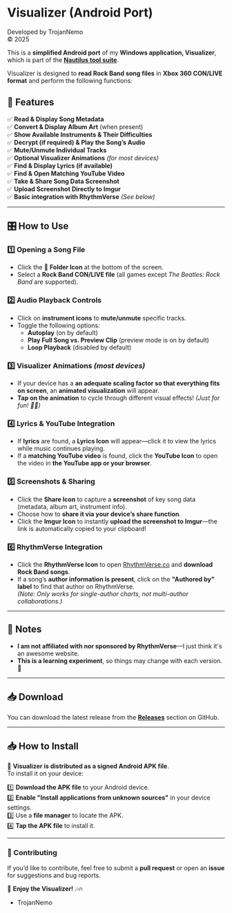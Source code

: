 # **Visualizer (Android Port)**
Developed by TrojanNemo<br>
© 2025<br>

This is a **simplified Android port** of my **Windows application, Visualizer**, which is part of the [**Nautilus tool suite**](https://github.com/trojannemo/Nautilus).  

Visualizer is designed to **read Rock Band song files** in **Xbox 360 CON/LIVE format** and perform the following functions:

## **🎵 Features**
✅ **Read & Display Song Metadata**  
✅ **Convert & Display Album Art** (when present)  
✅ **Show Available Instruments & Their Difficulties**  
✅ **Decrypt (if required) & Play the Song’s Audio**   
✅ **Mute/Unmute Individual Tracks**  
✅ **Optional Visualizer Animations** *(for most devices)*  
✅ **Find & Display Lyrics (if available)**  
✅ **Find & Open Matching YouTube Video**  
✅ **Take & Share Song Data Screenshot**  
✅ **Upload Screenshot Directly to Imgur**  
✅ **Basic integration with RhythmVerse** *(See below)*  

---

## **🎛️ How to Use**
### **1️⃣ Opening a Song File**
- Click the 📂 **Folder Icon** at the bottom of the screen.  
- Select a **Rock Band CON/LIVE file** (all games except *The Beatles: Rock Band* are supported).  

### **2️⃣ Audio Playback Controls**
- Click on **instrument icons** to **mute/unmute** specific tracks.  
- Toggle the following options:  
  - **Autoplay** (on by default)  
  - **Play Full Song vs. Preview Clip** (preview mode is on by default)  
  - **Loop Playback** (disabled by default)  

### **3️⃣ Visualizer Animations** *(most devices)*
- If your device has a **an adequate scaling factor so that everything fits on screen**, an **animated visualization** will appear.  
- **Tap on the animation** to cycle through different visual effects! *(Just for fun! 🎨🎶)*  

### **4️⃣ Lyrics & YouTube Integration**
- If **lyrics** are found, a **Lyrics Icon** will appear—click it to view the lyrics while music continues playing.  
- If a **matching YouTube video** is found, click the **YouTube Icon** to open the video in **the YouTube app or your browser**.  

### **5️⃣ Screenshots & Sharing**
- Click the **Share Icon** to capture a **screenshot** of key song data (metadata, album art, instrument info).  
- Choose how to **share it via your device’s share function**.  
- Click the **Imgur Icon** to instantly **upload the screenshot to Imgur**—the link is automatically copied to your clipboard!  

### **6️⃣ RhythmVerse Integration**
- Click the **RhythmVerse Icon** to open [RhythmVerse.co](https://rhythmverse.co) and **download Rock Band songs**.  
- If a song’s **author information is present**, click on the **"Authored by" label** to find that author on RhythmVerse.  
  *(Note: Only works for single-author charts, not multi-author collaborations.)*  

---

## **📝 Notes**
- **I am not affiliated with nor sponsored by RhythmVerse**—I just think it's an awesome website.  
- **This is a learning experiment**, so things may change with each version. 🚀  

---

## **📥 Download**
You can download the latest release from the **[Releases](https://github.com/trojannemo/visualizer/releases)** section on GitHub.

---

## **📥 How to Install**
📱 **Visualizer is distributed as a signed Android APK file**.  
To install it on your device:  

1️⃣ **Download the APK file** to your Android device.  
2️⃣ **Enable "Install applications from unknown sources"** in your device settings.  
3️⃣ Use a **file manager** to locate the APK.  
4️⃣ **Tap the APK file** to install it. 

---

### **🔧 Contributing**
If you’d like to contribute, feel free to submit a **pull request** or open an **issue** for suggestions and bug reports.  

🚀 **Enjoy the Visualizer!** 🎶🔥

- TrojanNemo
